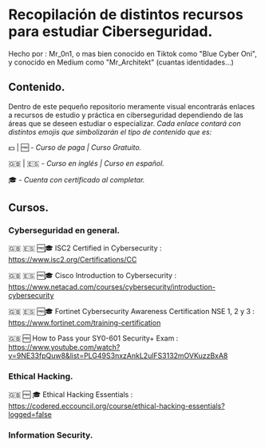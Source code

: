 # Recopilación de distintos recursos para estudiar Ciberseguridad.

Hecho por : Mr_0n1, o mas bien conocido en Tiktok como "Blue Cyber Oni", y conocido en Medium como "Mr_Architekt" (cuantas identidades...)

## Contenido.
Dentro de este pequeño repositorio meramente visual encontrarás enlaces a recursos de estudio y práctica en ciberseguridad dependiendo de las áreas que se deseen estudiar o especializar.
*Cada enlace contará con distintos emojis que simbolizarán el tipo de contenido que es:*

💵 | 🆓 - *Curso de paga | Curso Gratuito.*

🇬🇧 | 🇪🇸 - *Curso en inglés | Curso en español.*

🎓 - *Cuenta con certificado al completar.*


## Cursos.

### Cyberseguridad en general.
🇬🇧 🇪🇸 🆓🎓 ISC2 Certified in Cybersecurity : https://www.isc2.org/Certifications/CC

🇬🇧 🇪🇸 🆓🎓 Cisco Introduction to Cybersecurity : https://www.netacad.com/courses/cybersecurity/introduction-cybersecurity

🇬🇧 🇪🇸 🆓🎓 Fortinet Cybersecurity Awareness Certification NSE 1, 2 y 3 : https://www.fortinet.com/training-certification

🇬🇧 🆓 How to Pass your SY0-601 Security+ Exam : https://www.youtube.com/watch?v=9NE33fpQuw8&list=PLG49S3nxzAnkL2ulFS3132mOVKuzzBxA8


### Ethical Hacking.

🇬🇧 🆓 🎓 Ethical Hacking Essentials : https://codered.eccouncil.org/course/ethical-hacking-essentials?logged=false

### Information Security.


